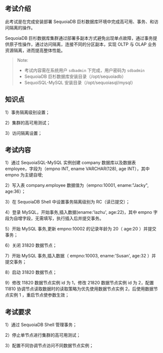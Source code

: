 ## 考试介绍


此考试是在完成安装部署 SequoiaDB 巨杉数据库环境中完成高可用、事务、和访问隔离的操作。

SequoiaDB 巨杉数据库集群通过部署多副本方式避免出现单点故障，通过事务提供原子性操作，通过访问隔离，连接不同的分区副本，实现 OLTP 与 OLAP 业务资源隔离，进而提高整体性能。

> Note:
> - 考试内容需在系统用户 `sdbadmin` 下完成，用户密码为 `sdbadmin`
> - SequoiaDB 巨杉数据库安装目录（/opt/sequoiadb）
> - SequoiSQL-MySQL 安装目录（/opt/sequoiasql/mysql）

## 知识点

1）事务隔离级别设置；

2）集群的高可用测试；

3）访问隔离设置；

## 考试内容

1）通过 SequoiaSQL-MySQL 实例创建 company 数据库以及数据表 employee，字段为（empno INT, ename VARCHAR(128), age INT），其中 empno 为主键自增;

2）写入表 company.employee 数据值为（empno:10001, ename:"Jacky", age:36）；

3）在 SequoiaDB Shell 中设置事务隔离级别为 RC（读已提交）；

4）登录 MySQL，开始事务,插入数据(ename:'lazhu', age:22)，其中 empno 字段为自增字段，无需填写，执行插入后并提交事务。

5）开始 MySQL 事务,更新 empno:10002 的记录年龄为 20（ age:20 ）并提交事务；

6）关闭 31820 数据节点；

7）开始 MySQL 事务,插入数据（ empno:10003, ename:'Susan', age:32 ）并提交事务；

8）启动 31820 数据节点；

9）修改 11820 数据节点实例 id 为 1，修改 21820 数据节点实例 id 为 2，配置 11810 协调节点读取数据时的读取策略为优先使用数据节点实例 2，后使用数据节点实例 1 ，重启节点使参数生效；

## 考试要求

1）通过 SequoiaDB Shell 管理事务；

2）停止单节点进行集群的高可用测试；

3）配置不同协调节点访问不同数据节点实例；


<!--

## 示例代码

```shell
/opt/sequoiasql/mysql/bin/mysql -h 127.0.0.1 -uroot 
```

1）创建数据库以及表信息；

```sql
CREATE DATABASE company;
USE company;
CREATE TABLE employee (
    empno INT AUTO_INCREMENT PRIMARY KEY,
    ename VARCHAR(128),
    age INT
) ;
```

2）写入表 company.employee 数据值为(empno:10001, ename:"Jacky", age:36):

```sql
INSERT INTO company.employee (empno, ename, age) VALUES (10001, "Jacky", 36) ;
\q
```

3）设置事务隔离级别为 RC（读已提交）；

```shell
sdb 'var db=new Sdb("localhost", 11810) ;'
sdb 'db.updateConf ( { transisolation : 1 } , { Global : true } ) ;'
sdb 'db.snapshot(SDB_SNAP_CONFIGS, {}, { NodeName : "" , transactionon : "", transisolation: "" } ) ;'
```

4）登录 MySQL，开始事务,插入数据(ename,:'lazhu', age:22)并提交事务;

登录 MySQL:

```shell
/opt/sequoiasql/mysql/bin/mysql -h 127.0.0.1 -uroot 
```
开始事务，执行写入操作：

```sql
BEGIN ;
INSERT INTO company.employee ( ename, age) VALUES ( "lazhu", 22) ;
COMMIT ;
```

5）开始 MySQL 事务,更新 empno:10002 的记录年龄为 20（age:20）并提交事务；

```sql
BEGIN ;
UPDATE company.employee SET age = 20 WHERE empno = 10002 ;
COMMIT ;
\q
```

6）关闭 31820 数据节点；

```shell
sdbstop -p 31820 
```

7）开始 MySQL 事务,插入数据(ename:'Susan', age:32)并提交事务；

登录 MySQL:

```shell
/opt/sequoiasql/mysql/bin/mysql -h 127.0.0.1 -uroot 
```
开始事务，执行写入操作：

```sql
BEGIN ;
INSERT INTO company.employee ( ename, age) VALUES ( "Susan", 32) ;
COMMIT ;
```

8）修改 11820 数据节点实例 id 为 1，修改 21820 数据节点实例 id 为 2，修改 11810 协调节点读取数据时的读取策略为优先使用数据节点实例 2，后使用数据节点实例 1 并使参数生效；

设置参数：

```shell
sdb 'var db=new Sdb("localhost", 11810) ;'
sdb 'db.updateConf ( { instanceid : 1 } ,{svcname : {"$in":["11820"]}} ) ;'
sdb 'db.updateConf ( { instanceid : 2 } ,{svcname : {"$in":["21820"]}} ) ;'
sdb 'db.updateConf ( { preferedinstance : "2,1" , preferedinstancemode : "ordered" , preferedstrict : true} ,{ GroupName : "SYSCoord" , svcname : "11810" } ) ;'
```

启停数据节点：

```shell
sdbstop -p 11820,21820

sdbstart -p 11820,21820
```

查看数据节点参数修改状态：

```shell
sdb 'var db=new Sdb("localhost", 11810) ;'
sdb 'db.snapshot ( SDB_SNAP_CONFIGS , {Role : "data" } , { NodeName : "" , instanceid : ""} ) ;'
```

查看协调节点参数修改状态：

```shell
sdb 'db.snapshot ( SDB_SNAP_CONFIGS , {Role : "coord" } , { NodeName : "" , preferedinstance : ""} ) ;'
```
-->




